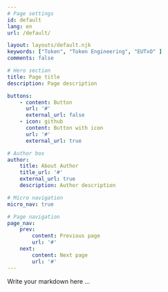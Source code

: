 ```yaml
---
# Page settings
id: default
lang: en
url: /default/

layout: layouts/default.njk
keywords: ["Token", "Token Engineering", "EUTxO" ]
comments: false

# Hero section
title: Page title
description: Page description

buttons:
    - content: Button
      url: '#'
      external_url: false
    - icon: github
      content: Button with icon
      url: '#'
      external_url: true

# Author box
author:
    title: About Author
    title_url: '#'
    external_url: true
    description: Author description

# Micro navigation
micro_nav: true

# Page navigation
page_nav:
    prev:
        content: Previous page
        url: '#'
    next:
        content: Next page
        url: '#'
---
```


Write your markdown here ...
